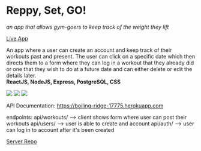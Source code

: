 # Reppy, Set, GO!
*an app that allows gym-goers to keep track of the weight they lift*

[Live App](https://reppysetgo.herokuapp.com/dashboard)

An app where a user can create an account and keep track of their
workouts past and present. The user can click on a specific date which then directs them 
to a form where they can log in a workout that they already did or one that they wish to do 
at a future date and can either delete or edit the details later. <br />
**ReactJS, NodeJS, Express, PostgreSQL, CSS**

<img src="https://user-images.githubusercontent.com/53023612/77572179-e8f0ab80-6ea4-11ea-857c-65548d96a7e8.png"/>
<img src="https://user-images.githubusercontent.com/53023612/77571550-ee99c180-6ea3-11ea-8a9f-08a8b978669b.jpg"/>
<img src="https://user-images.githubusercontent.com/53023612/77572010-a4fda680-6ea4-11ea-9f7d-49aef45b7bc4.png"/>

API Documentation: 
https://boiling-ridge-17775.herokuapp.com

endpoints:
api/workouts/ -->  client shows form where user can post their workouts
api/users/ --> user is able to create and account
api/auth/ --> user can log in to account after it's been created

[Server Repo](https://github.com/jennifrmarie/repsetgo-server.git)







